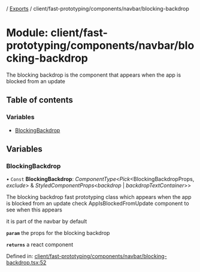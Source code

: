 [](../README.md) / [Exports](../modules.md) / client/fast-prototyping/components/navbar/blocking-backdrop

# Module: client/fast-prototyping/components/navbar/blocking-backdrop

The blocking backdrop is the component that appears when the app is blocked from an update

## Table of contents

### Variables

- [BlockingBackdrop](client_fast_prototyping_components_navbar_blocking_backdrop.md#blockingbackdrop)

## Variables

### BlockingBackdrop

• `Const` **BlockingBackdrop**: *ComponentType*<*Pick*<BlockingBackdropProps, *exclude*\> & *StyledComponentProps*<*backdrop* \| *backdropTextContainer*\>\>

The blocking backdrop fast prototyping class which appears when the app is blocked
from an update check AppIsBlockedFromUpdate component to see when this appears

it is part of the navbar by default

**`param`** the props for the blocking backdrop

**`returns`** a react component

Defined in: [client/fast-prototyping/components/navbar/blocking-backdrop.tsx:52](https://github.com/onzag/itemize/blob/3efa2a4a/client/fast-prototyping/components/navbar/blocking-backdrop.tsx#L52)
